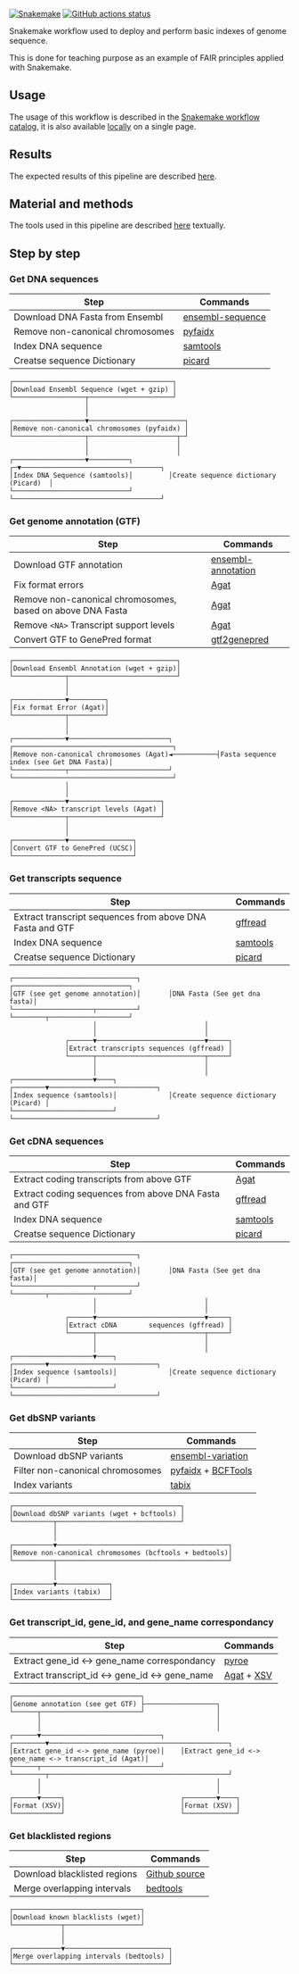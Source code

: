 [![Snakemake](https://img.shields.io/badge/snakemake-≥8.1.0-brightgreen.svg)](https://snakemake.github.io)
[![GitHub actions status](https://github.com/tdayris/fair_genome_indexer/workflows/Tests/badge.svg)](https://github.com/tdayris/fair_genome_indexer/actions?query=branch%3Amain+workflow%3ATests)

Snakemake workflow used to deploy and perform basic indexes of genome sequence.

This is done for teaching purpose as an example of FAIR principles applied with
Snakemake.

## Usage

The usage of this workflow is described in the [Snakemake workflow catalog](https://snakemake.github.io/snakemake-workflow-catalog?usage=tdayris/fair_genome_indexer), it is also available [locally](https://github.com/tdayris/fair_genome_indexer/blob/main/workflow/reports/usage.rst) on a single page.

## Results

The expected results of this pipeline are described [here](https://github.com/tdayris/fair_genome_indexer/blob/main/workflow/reports/results.rst).

## Material and methods

The tools used in this pipeline are described [here](https://github.com/tdayris/fair_genome_indexer/blob/main/workflow/reports/workflow.rst) textually.


## Step by step

### Get DNA sequences

| Step                             | Commands                                                                                                         |
| -------------------------------- | ---------------------------------------------------------------------------------------------------------------- |
| Download DNA Fasta from Ensembl  | [ensembl-sequence](https://snakemake-wrappers.readthedocs.io/en/v3.5.2/wrappers/reference/ensembl-sequence.html) |
| Remove non-canonical chromosomes | [pyfaidx](https://github.com/mdshw5/pyfaidx)                                                                     |
| Index DNA sequence               | [samtools](https://snakemake-wrappers.readthedocs.io/en/v3.5.2/wrappers/samtools/faidx.html)                     |
| Creatse sequence Dictionary      | [picard](https://snakemake-wrappers.readthedocs.io/en/v3.5.2/wrappers/picard/createsequencedictionary.html)      |

```
┌────────────────────────────────────────┐                                     
│Download Ensembl Sequence (wget + gzip) │                                     
└──────────────────┬─────────────────────┘                                     
                   │                                                           
                   │                                                           
┌──────────────────▼────────────────────────┐                                  
│Remove non-canonical chromosomes (pyfaidx) │                                  
└──────────────────┬──────────────────────┬─┘                                  
                   │                      │                                    
                   │                      │                                    
┌──────────────────▼──────────┐         ┌─▼───────────────────────────────────┐
│Index DNA Sequence (samtools)│         │Create sequence dictionary (Picard)  │
└─────────────────────────────┘         └─────────────────────────────────────┘
```


### Get genome annotation (GTF)

| Step                                                       | Commands                                                                                                             |
| ---------------------------------------------------------- | -------------------------------------------------------------------------------------------------------------------- |
| Download GTF annotation                                    | [ensembl-annotation](https://snakemake-wrappers.readthedocs.io/en/v3.5.2/wrappers/reference/ensembl-annotation.html) |
| Fix format errors                                          | [Agat](https://agat.readthedocs.io/en/v3.5.2/tools/agat_convert_sp_gff2gtf.html)                                     |
| Remove non-canonical chromosomes, based on above DNA Fasta | [Agat](https://agat.readthedocs.io/en/v3.5.2/tools/agat_sq_filter_feature_from_fasta.html)                           |
| Remove `<NA>` Transcript support levels                    | [Agat](https://agat.readthedocs.io/en/v3.5.2/tools/agat_sp_filter_feature_by_attribute_value.html)                   |
| Convert GTF to GenePred format                             | [gtf2genepred](https://snakemake-wrappers.readthedocs.io/en/v3.5.2/wrappers/ucsc/gtftogenepred.html)                 |


```
┌─────────────────────────────────────────┐                                                   
│Download Ensembl Annotation (wget + gzip)│                                                   
└─────────────┬───────────────────────────┘                                                   
              │                                                                               
              │                                                                               
┌─────────────▼─────────┐                                                                     
│Fix format Error (Agat)│                                                                     
└─────────────┬─────────┘                                                                     
              │                                                                               
              │                                                                               
┌─────────────▼─────────────────────────┐           ┌────────────────────────────────────────┐
│Remove non-canonical chromosomes (Agat)◄───────────┤Fasta sequence index (see Get DNA Fasta)│
└─────────────┬─────────────────────────┘           └────────────────────────────────────────┘
              │                                                                               
              │                                                                               
┌─────────────▼───────────────────────┐                                                       
│Remove <NA> transcript levels (Agat) │                                                       
└─────────────┬───────────────────────┘                                                       
              │                                                                               
              │                                                                               
┌─────────────▼────────────────┐                                                              
│Convert GTF to GenePred (UCSC)│                                                              
└──────────────────────────────┘                                                              
```


### Get transcripts sequence

| Step                                                      | Commands                                                                                                    |
| --------------------------------------------------------- | ----------------------------------------------------------------------------------------------------------- |
| Extract transcript sequences from above DNA Fasta and GTF | [gffread](https://snakemake-wrappers.readthedocs.io/en/v3.5.2/wrappers/gffread.html)                        |
| Index DNA sequence                                        | [samtools](https://snakemake-wrappers.readthedocs.io/en/v3.5.2/wrappers/samtools/faidx.html)                |
| Creatse sequence Dictionary                               | [picard](https://snakemake-wrappers.readthedocs.io/en/v3.5.2/wrappers/picard/createsequencedictionary.html) |


```
┌───────────────────────────────┐       ┌─────────────────────────────┐       
│GTF (see get genome annotation)│       │DNA Fasta (See get dna fasta)│       
└────────────────────┬──────────┘       └────────┬────────────────────┘       
                     │                           │                            
                     │                           │                            
              ┌──────▼───────────────────────────▼─────┐                      
              │Extract transcripts sequences (gffread) │                      
              └──────┬───────────────────────────┬─────┘                      
                     │                           │                            
                     │                           │                            
┌────────────────────▼────┐             ┌────────▼───────────────────────────┐
│Index sequence (samtools)│             │Create sequence dictionary (Picard) │
└─────────────────────────┘             └────────────────────────────────────┘
```


### Get cDNA sequences

| Step                                                  | Commands                                                                                                    |
| ----------------------------------------------------- | ----------------------------------------------------------------------------------------------------------- |
| Extract coding transcripts from above GTF             | [Agat](https://agat.readthedocs.io/en/v3.5.2/tools/agat_sp_filter_feature_by_attribute_value.html)          |
| Extract coding sequences from above DNA Fasta and GTF | [gffread](https://snakemake-wrappers.readthedocs.io/en/v3.5.2/wrappers/gffread.html)                        |
| Index DNA sequence                                    | [samtools](https://snakemake-wrappers.readthedocs.io/en/v3.5.2/wrappers/samtools/faidx.html)                |
| Creatse sequence Dictionary                           | [picard](https://snakemake-wrappers.readthedocs.io/en/v3.5.2/wrappers/picard/createsequencedictionary.html) |


```
┌───────────────────────────────┐       ┌─────────────────────────────┐       
│GTF (see get genome annotation)│       │DNA Fasta (See get dna fasta)│       
└────────────────────┬──────────┘       └────────┬────────────────────┘       
                     │                           │                            
                     │                           │                            
              ┌──────▼───────────────────────────▼─────┐                      
              │Extract cDNA        sequences (gffread) │                      
              └──────┬───────────────────────────┬─────┘                      
                     │                           │                            
                     │                           │                            
┌────────────────────▼────┐             ┌────────▼───────────────────────────┐
│Index sequence (samtools)│             │Create sequence dictionary (Picard) │
└─────────────────────────┘             └────────────────────────────────────┘
```


### Get dbSNP variants

| Step                             | Commands                                                                                                                                     |
| -------------------------------- | -------------------------------------------------------------------------------------------------------------------------------------------- |
| Download dbSNP variants          | [ensembl-variation](https://snakemake-wrappers.readthedocs.io/en/v3.5.2/wrappers/reference/ensembl-variation.html)                           |
| Filter non-canonical chromosomes | [pyfaidx](https://github.com/mdshw5/pyfaidx) + [BCFTools](https://snakemake-wrappers.readthedocs.io/en/v3.5.2/wrappers/bcftools/filter.html) |
| Index variants                   | [tabix](https://snakemake-wrappers.readthedocs.io/en/v3.5.2/wrappers/tabix/index.html)                                                       |


```
┌──────────────────────────────────────────┐            
│Download dbSNP variants (wget + bcftools) │            
└──────────┬───────────────────────────────┘            
           │                                            
           │                                            
┌──────────▼───────────────────────────────────────────┐
│Remove non-canonical chromosomes (bcftools + bedtools)│
└──────────┬───────────────────────────────────────────┘
           │                                            
           │                                            
┌──────────▼─────────────┐                              
│Index variants (tabix)  │                              
└────────────────────────┘                              

```

### Get transcript_id, gene_id, and gene_name correspondancy

| Step                                            | Commands                                                                                                                                                        |
| ----------------------------------------------- | --------------------------------------------------------------------------------------------------------------------------------------------------------------- |
| Extract gene_id <-> gene_name correspondancy    | [pyroe](https://snakemake-wrappers.readthedocs.io/en/v3.5.2/wrappers/pyroe/idtoname.html)                                                                       |
| Extract transcript_id <-> gene_id <-> gene_name | [Agat](https://agat.readthedocs.io/en/v3.5.2/tools/agat_convert_sp_gff2tsv.html) + [XSV](https://snakemake-wrappers.readthedocs.io/en/v3.5.2/wrappers/xsv.html) |

```
┌────────────────────────────────┐                                                                 
│Genome annotation (see get GTF) ├──────────────────┐                                              
└──────┬─────────────────────────┘                  │                                              
       │                                            │                                              
       │                                            │                                              
┌──────▼──────────────────────────────┐    ┌────────▼─────────────────────────────────────────────┐
│Extract gene_id <-> gene_name (pyroe)│    │Extract gene_id <-> gene_name <-> transcript_id (Agat)│
└──────┬──────────────────────────────┘    └────────┬─────────────────────────────────────────────┘
       │                                            │                                              
       │                                            │                                              
┌──────▼─────┐                             ┌────────▼────┐                                         
│Format (XSV)│                             │Format (XSV) │                                         
└────────────┘                             └─────────────┘                                         
```


### Get blacklisted regions

| Step                         | Commands                                                                                     |
| ---------------------------- | -------------------------------------------------------------------------------------------- |
| Download blacklisted regions | [Github source](https://github.com/Boyle-Lab/Blacklist/tree/master/lists)                    |
| Merge overlapping intervals  | [bedtools](https://snakemake-wrappers.readthedocs.io/en/v3.5.2/wrappers/bedtools/merge.html) |


```
┌────────────────────────────────┐       
│Download known blacklists (wget)│       
└────────────┬───────────────────┘       
             │                           
             │                           
┌────────────▼──────────────────────────┐
│Merge overlapping intervals (bedtools) │
└───────────────────────────────────────┘

```
